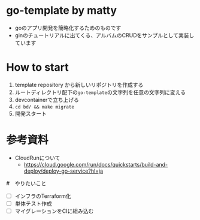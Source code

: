 # go-template by matty

- goのアプリ開発を簡略化するためのものです
- ginのチュートリアルに出てくる、アルバムのCRUDをサンプルとして実装しています

# How to start

1. template repository から新しいリポジトリを作成する
2. ルートディレクトリ配下の`go-template`の文字列を任意の文字列に変える
3. devcontainerで立ち上げる
4. `cd bd/ && make migrate`
5. 開発スタート

# 参考資料
- CloudRunについて
  - https://cloud.google.com/run/docs/quickstarts/build-and-deploy/deploy-go-service?hl=ja

#　やりたいこと
- [ ] インフラのTerraform化
- [ ] 単体テスト作成
- [ ] マイグレーションをCIに組み込む
